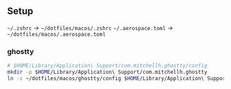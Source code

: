 ## Setup
`~/.zshrc` -> `~/dotfiles/macos/.zshrc`
`~/.aerospace.toml` -> `~/dotfiles/macos/.aerospace.toml`  

### ghostty
```bash
# $HOME/Library/Application\ Support/com.mitchellh.ghostty/config
mkdir -p $HOME/Library/Application\ Support/com.mitchellh.ghostty
ln -s ~/dotfiles/macos/ghostty/config $HOME/Library/Application\ Support/com.mitchellh.ghostty/config
```
